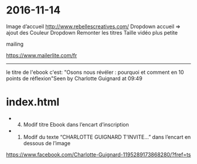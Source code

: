 

# 2016-11-14

Image d’accueil
http://www.rebellescreatives.com/
Dropdown accueil ⇒ ajout des
Couleur Dropdown
Remonter les titres
Taille vidéo plus petite



mailing

https://www.mailerlite.com/fr

---

le titre de l'ebook c'est: "Osons nous révéler : pourquoi et comment en 10 points de réflexion"Seen by Charlotte Guignard at 09:49










<!--
                        <li class="dropdown" data-pgc-edit="L100[class, no_content]" data-pgc-edit-classes="active">
                            <a href="#" class="dropdown-toggle" data-toggle="dropdown">Accueil <b class="caret"></b></a>
                            <ul class="dropdown-menu">
                                <li data-pgc-edit="L110[class, no_content]" data-pgc-edit-classes="active">
                                    <a href="index.html">Accueil</a>
                                </li>
                                <li data-pgc-edit="L120[class, no_content]" data-pgc-edit-classes="active">
                                    <a href="index.html#un-reve.html">Un rêve</a>
                                </li>
                                <li data-pgc-edit="L130[class, no_content]" data-pgc-edit-classes="active">
                                    <a href="index.html#charlotte-guignard">Charlotte Guignard</a>
                                </li>
                            </ul>
                        </li>
-->



# index.html
- 4) Modif titre Ebook dans l’encart d’inscription
- 1) Modif du texte “CHARLOTTE GUIGNARD T’INVITE...” dans l’encart en dessous de l’image




https://www.facebook.com/Charlotte-Guignard-1195289173868280/?fref=ts
